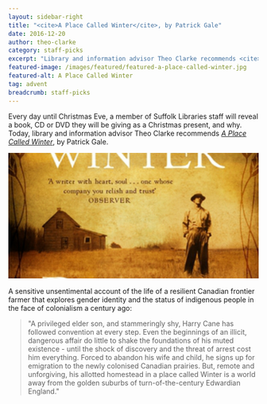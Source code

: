```yaml
---
layout: sidebar-right
title: "<cite>A Place Called Winter</cite>, by Patrick Gale"
date: 2016-12-20
author: theo-clarke
category: staff-picks
excerpt: "Library and information advisor Theo Clarke recommends <cite>A Place Called Winter</cite>, by Patrick Gale."
featured-image: /images/featured/featured-a-place-called-winter.jpg
featured-alt: A Place Called Winter
tag: advent
breadcrumb: staff-picks
---
```


Every day until Christmas Eve, a member of Suffolk Libraries staff will reveal a book, CD or DVD they will be giving as a Christmas present, and why. Today, library and information advisor Theo Clarke recommends <a href="https://suffolk.spydus.co.uk/cgi-bin/spydus.exe/ENQ/OPAC/BIBENQ?BRN=1810899"><cite>A Place Called Winter</cite></a>, by Patrick Gale.

![A Place Called Winter](/images/featured/featured-a-place-called-winter.jpg)

A sensitive unsentimental account of the life of a resilient Canadian frontier farmer that explores gender identity and the status of indigenous people in the face of colonialism a century ago:

> "A privileged elder son, and stammeringly shy, Harry Cane has followed convention at every step. Even the beginnings of an illicit, dangerous affair do little to shake the foundations of his muted existence - until the shock of discovery and the threat of arrest cost him everything. Forced to abandon his wife and child, he signs up for emigration to the newly colonised Canadian prairies. But, remote and unforgiving, his allotted homestead in a place called Winter is a world away from the golden suburbs of turn-of-the-century Edwardian England."

